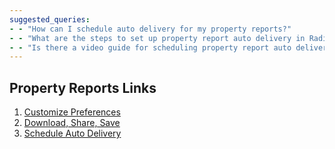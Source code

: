 ```yaml
---
suggested_queries:
- - "How can I schedule auto delivery for my property reports?"
- - "What are the steps to set up property report auto delivery in Radix?"
- - "Is there a video guide for scheduling property report auto delivery?"
---
```

## Property Reports Links

1. [Customize Preferences](https://help.radix.com/hc/en-us/articles/9149671901965-Customize-Property-Report-Preferences-Video-)
2. [Download, Share, Save](https://help.radix.com/hc/en-us/articles/9149665219597-Download-Share-Save-Property-Reports-Video-)
3. [Schedule Auto Delivery](https://help.radix.com/hc/en-us/articles/9149577351309-Schedule-Property-Report-Auto-Delivery-Video-)